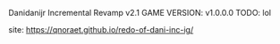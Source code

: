 Danidanijr Incremental Revamp v2.1
GAME VERSION: v1.0.0.0
TODO:
lol

site: https://qnoraet.github.io/redo-of-dani-inc-ig/
